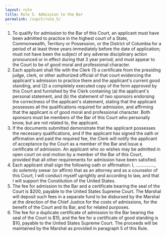 ```yaml
---
layout: rule
title: Rule 5. Admission to the Bar
permalink: /supct/rule_5/
---
```


1. To qualify for admission to the Bar of this Court, an applicant must have been admitted to practice in the highest court of a State, Commonwealth, Territory or Possession, or the District of Columbia for a period of at least three years immediately before the date of application; must not have been the subject of any adverse disciplinary action pronounced or in effect during that 3 year period; and must appear to the Court to be of good moral and professional character.
2. Each applicant shall file with the Clerk (1) a certificate from the presiding judge, clerk, or other authorized official of that court evidencing the applicant's admission to practice there and the applicant's current good standing, and (2) a completely executed copy of the form approved by this Court and furnished by the Clerk containing (a) the applicant's personal statement, and (b) the statement of two sponsors endorsing the correctness of the applicant's statement, stating that the applicant possesses all the qualifications required for admission, and affirming that the applicant is of good moral and professional character. Both sponsors must be members of the Bar of this Court who personally know, but are not related to, the applicant.
3. If the documents submitted demonstrate that the applicant possesses the necessary qualifications, and if the applicant has signed the oath or affirmation and paid the required fee, the Clerk will notify the applicant of acceptance by the Court as a member of the Bar and issue a certificate of admission. An applicant who so wishes may be admitted in open court on oral motion by a member of the Bar of this Court, provided that all other requirements for admission have been satisfied.
4. Each applicant shall sign the following oath or affirmation: I, ..............., do solemnly swear (or affirm) that as an attorney and as a counselor of this Court, I will conduct myself uprightly and according to law, and that I will support the Constitution of the United States.
5. The fee for admission to the Bar and a certificate bearing the seal of the Court is $200, payable to the United States Supreme Court. The Marshal will deposit such fees in a separate fund to be disbursed by the Marshal at the direction of the Chief Justice for the costs of admissions, for the benefit of the Court and its Bar, and for related purposes.
6. The fee for a duplicate certificate of admission to the Bar bearing the seal of the Court is $15, and the fee for a certificate of good standing is $10, payable to the United States Supreme Court. The proceeds will be maintained by the Marshal as provided in paragraph 5 of this Rule.